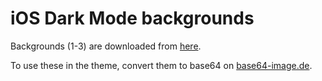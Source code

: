 # iOS Dark Mode backgrounds

Backgrounds (1-3) are downloaded from [here](https://9to5mac.com/2019/08/02/download-ios-13-homekit-home-app-wallpapers/).

To use these in the theme, convert them to base64 on [base64-image.de](https://www.base64-image.de/).
